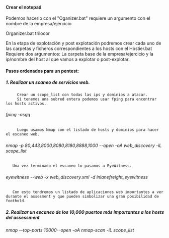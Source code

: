 #### Crear el notepad
Podemos hacerlo con el "Oganizer.bat" requiere un argumento con el nombre de la empresa/ejercicio

Organizer.bat trilocor

En la etapa de explotación y post explotación podremos crear cada uno de las carpetas y ficheros correspondientes a los hosts con el Hostier.bat
Requiere dos argumentos: La carpeta base de la empresa/ejercicio y la ip/nombre del host al que vamos a explotar o post-explotar.

#### Pasos ordenados para un pentest:

##### 1. Realizar un scaneo de servicios web.
         Crear un scope_list con todas las ips y dominios a atacar.
         Si tenemos una subred entera podemos usar fping para encontrar los hosts activos.
###### fping -asgq <rango>  

         Luego usamos Nmap con el listado de hosts y dominios para hacer el escaneo web.

###### nmap -p 80,443,8000,8080,8180,8888,1000 --open -oA web_discovery -iL scope_list

       Una vez terminado el escaneo lo pasamos a EyeWitness.

###### eyewitness --web -x web_discovery.xml -d inlanefreight_eyewitness

       Con esto tendremos un listado de aplicaciones web importantes a ver durante el assesment y que pueden simbolizar una gran posibilidad de foothold.

##### 2. Realizar un escaneo de los 10,000 puertos más importantes a los hosts del assessment

###### nmap --top-ports 10000--open -oA nmap-scan -iL scope_list


